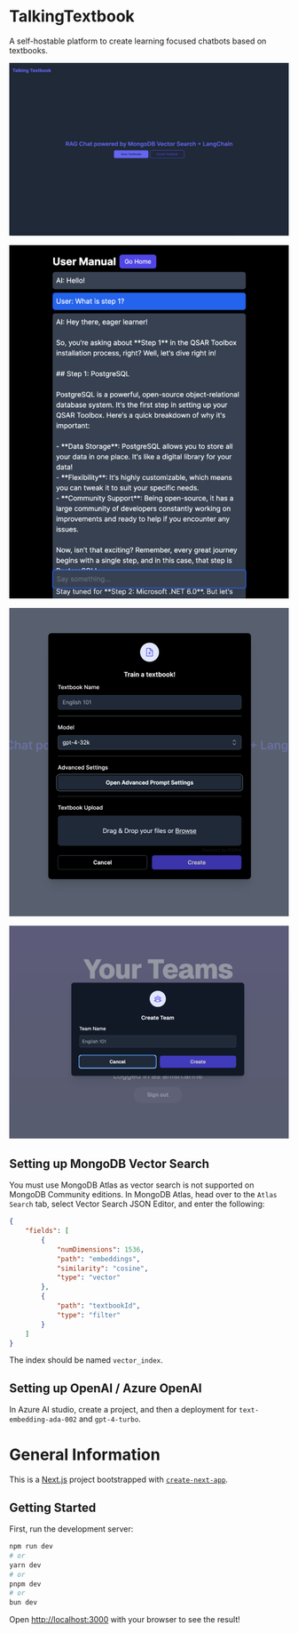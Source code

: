 # TalkingTextbook

A self-hostable platform to create learning focused chatbots based on textbooks.

![alt text](image.png)

![alt text](image-1.png)

![alt text](image-2.png)

![alt text](image-3.png)

## Setting up MongoDB Vector Search

You must use MongoDB Atlas as vector search is not supported on MongoDB Community editions.
In MongoDB Atlas, head over to the `Atlas Search` tab, select Vector Search JSON Editor, and enter the following:

```json
{
	"fields": [
		{
			"numDimensions": 1536,
			"path": "embeddings",
			"similarity": "cosine",
			"type": "vector"
		},
		{
			"path": "textbookId",
			"type": "filter"
		}
	]
}
```

The index should be named `vector_index`.

## Setting up OpenAI / Azure OpenAI

In Azure AI studio, create a project, and then a deployment for `text-embedding-ada-002` and `gpt-4-turbo`.

# General Information

This is a [Next.js](https://nextjs.org/) project bootstrapped with [`create-next-app`](https://github.com/vercel/next.js/tree/canary/packages/create-next-app).

## Getting Started

First, run the development server:

```bash
npm run dev
# or
yarn dev
# or
pnpm dev
# or
bun dev
```

Open [http://localhost:3000](http://localhost:3000) with your browser to see the result!
